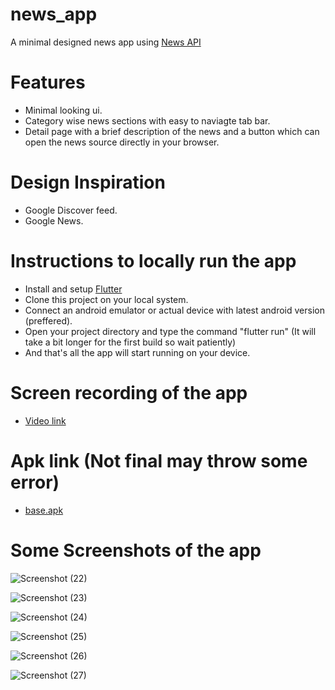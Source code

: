 # news_app

A minimal designed news app using [News API](https://newsapi.org/)

# Features
- Minimal looking ui.
- Category wise news sections with easy to naviagte tab bar.
- Detail page with a brief description of the news and a button which can open the news source directly in your browser.

# Design Inspiration
- Google Discover feed.
- Google News.

# Instructions to locally run the app
- Install and setup [Flutter](https://flutter.dev/?gclsrc=ds&gclsrc=ds)
- Clone this project on your local system.
- Connect an android emulator or actual device with latest android version (preffered).
- Open your project directory and type the command "flutter run" (It will take a bit longer for the first build so wait patiently)
- And that's all the app will start running on your device.

# Screen recording of the app
- [Video link](https://drive.google.com/file/d/1FyPzBB1IlSJlK7kd-1V-wANMLppA8WLz/view?usp=sharing)

# Apk link (Not final may throw some error)
- [base.apk](https://drive.google.com/file/d/1GA4Gy3db5yTfHUcXN-ysmAJOcgrOaUAu/view?usp=sharing)

# Some Screenshots of the app
![Screenshot (22)](https://user-images.githubusercontent.com/62044531/131544498-7a98d294-9d17-42ea-bc49-eb359e09593c.png)

![Screenshot (23)](https://user-images.githubusercontent.com/62044531/131544506-7cf090bb-190a-4425-8398-c9f16a12dcec.png)

![Screenshot (24)](https://user-images.githubusercontent.com/62044531/131544517-f4329e18-7a9a-477f-945d-b1522cc9ddca.png)

![Screenshot (25)](https://user-images.githubusercontent.com/62044531/131544521-508727be-a799-4097-a1ae-1a44f96dcfd8.png)

![Screenshot (26)](https://user-images.githubusercontent.com/62044531/131544526-ce12cca8-54f1-4746-b2ce-8dff22264b8e.png)

![Screenshot (27)](https://user-images.githubusercontent.com/62044531/131544531-57193b68-6e8e-4fe3-a5f3-60e65246ca53.png)

